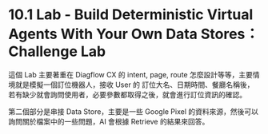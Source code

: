 # 10.1 Lab - Build Deterministic Virtual Agents With Your Own Data Stores：Challenge Lab

這個 Lab 主要著重在 Diagflow CX 的 intent, page, route 怎麼設計等等，主要情境就是模擬一個訂位機器人，接收 User 的 訂位大名、日期時間、餐廳名稱後，若有缺少就會詢問使用者，必要參數都取得之後，就會進行訂位資訊的確認。

第二個部分是串接 Data Store，主要是一些 Google Pixel 的資料來源，然後可以詢問關於檔案中的一些問題，AI 會根據 Retrieve 的結果來回答。